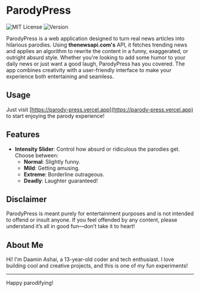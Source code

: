 # ParodyPress  

![MIT License](https://img.shields.io/badge/license-MIT-green.svg) ![Version](https://img.shields.io/badge/version-v1.0.0-blue.svg)  

ParodyPress is a web application designed to turn real news articles into hilarious parodies. Using **thenewsapi.com's** API, it fetches trending news and applies an algorithm to rewrite the content in a funny, exaggerated, or outright absurd style. Whether you're looking to add some humor to your daily news or just want a good laugh, ParodyPress has you covered. The app combines creativity with a user-friendly interface to make your experience both entertaining and seamless.  

## Usage  
Just visit [https://parody-press.vercel.app](https://parody-press.vercel.app) to start enjoying the parody experience!  

## Features  
- **Intensity Slider**: Control how absurd or ridiculous the parodies get. Choose between:  
  - **Normal**: Slightly funny.  
  - **Mild**: Getting amusing.  
  - **Extreme**: Borderline outrageous.  
  - **Deadly**: Laughter guaranteed!  

## Disclaimer  
ParodyPress is meant purely for entertainment purposes and is not intended to offend or insult anyone. If you feel offended by any content, please understand it’s all in good fun—don’t take it to heart!  

## About Me  
Hi! I'm Daamin Ashai, a 13-year-old coder and tech enthusiast. I love building cool and creative projects, and this is one of my fun experiments!  

---  

Happy parodifying!  
